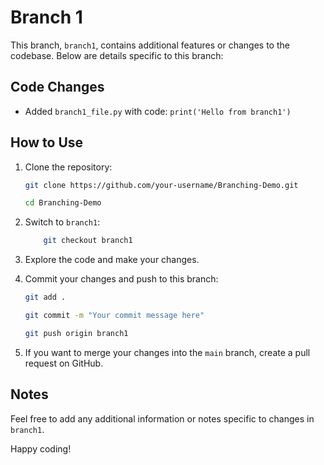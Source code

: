 # Branch 1

This branch, `branch1`, contains additional features or changes to the codebase. Below are details specific to this branch:

## Code Changes

- Added `branch1_file.py` with code: `print('Hello from branch1')`

## How to Use

1. Clone the repository:

    ```bash
    git clone https://github.com/your-username/Branching-Demo.git
    ```

    ```bash
    cd Branching-Demo
    ```

2. Switch to `branch1`:

    ```bash
        git checkout branch1
    ```
    
3.  Explore the code and make your changes.
    
4.  Commit your changes and push to this branch:

    ```bash
    git add .
    ```

    ```bash
    git commit -m "Your commit message here"
    ```

    ```bash
    git push origin branch1
    ```
    
5.  If you want to merge your changes into the `main` branch, create a pull request on GitHub.
    

Notes
----------------

Feel free to add any additional information or notes specific to changes in `branch1`.

Happy coding!